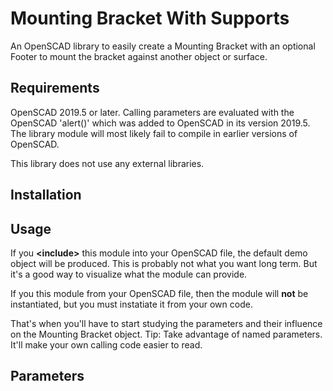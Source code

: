 # Mounting Bracket With Supports

An OpenSCAD library to easily create a Mounting Bracket with an optional Footer to mount the bracket against another object or surface.

## Requirements

OpenSCAD 2019.5 or later.
Calling parameters are evaluated with the OpenSCAD 'alert()' which was added to OpenSCAD in its version 2019.5.
The library module will most likely fail to compile in earlier versions of OpenSCAD.

This library does not use any external libraries.

## Installation

## Usage

If you **\<include\>** this module into your OpenSCAD file, the default demo object will be produced.
This is probably not what you want long term.
But it's a good way to visualize what the module can provide.

If you **<use>** this module from your OpenSCAD file, then the module will **not** be instantiated,
but you must instatiate it from your own code.

That's when you'll have to start studying the parameters and their influence on the Mounting Bracket object.
Tip: Take advantage of named parameters. It'll make your own calling code easier to read.

## Parameters
